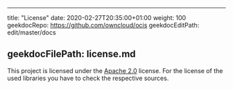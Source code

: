 * * *

title: "License"
date: 2020-02-27T20:35:00+01:00
weight: 100
geekdocRepo: <https://github.com/owncloud/ocis>
geekdocEditPath: edit/master/docs

## geekdocFilePath: license.md

This project is licensed under the [Apache 2.0](https://github.com/owncloud/ocis/blob/master/LICENSE) license. For the license of the used libraries you have to check the respective sources.
